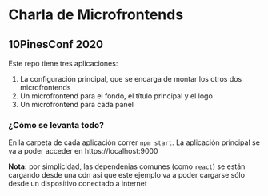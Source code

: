 # Charla de Microfrontends

## 10PinesConf 2020

Este repo tiene tres aplicaciones:

1. La configuración principal, que se encarga de montar los otros dos microfrontends
2. Un microfrontend para el fondo, el título principal y el logo
3. Un microfrontend para cada panel

### ¿Cómo se levanta todo?

En la carpeta de cada aplicación correr `npm start`.
La aplicación principal se va a poder acceder en https://localhost:9000

**Nota:** por simplicidad, las dependenias comunes (como `react`) se están cargando desde una cdn
así que este ejemplo va a poder cargarse sólo desde un dispositivo conectado a internet
